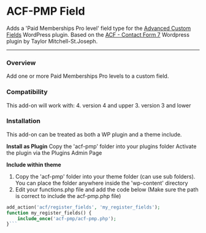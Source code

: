 # ACF-PMP Field
Adds a 'Paid Memberships Pro level' field type for the [Advanced Custom Fields](http://wordpress.org/extend/plugins/advanced-custom-fields/) WordPress plugin.
Based on the [ACF - Contact Form 7](https://github.com/taylormsj/acf-pmp-field) Wordpress plugin by Taylor Mitchell-St.Joseph.

-----------------------

### Overview
Add one or more Paid Memberships Pro levels to a custom field.

### Compatibility
This add-on will work with:
4.	version 4 and upper
3.	version 3 and lower

### Installation
This add-on can be treated as both a WP plugin and a theme include.

**Install as Plugin**
Copy the 'acf-pmp' folder into your plugins folder
Activate the plugin via the Plugins Admin Page

**Include within theme**
1.	Copy the 'acf-pmp' folder into your theme folder (can use sub folders). You can place the folder anywhere inside the 'wp-content' directory
2.	Edit your functions.php file and add the code below (Make sure the path is correct to include the acf-pmp.php file)

```php
add_action('acf/register_fields', 'my_register_fields');
function my_register_fields() {
    include_once('acf-pmp/acf-pmp.php');
}```
